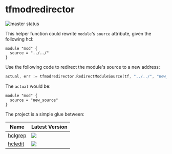 # tfmodredirector

![master status](https://img.shields.io/github/workflow/status/lonegunmanb/tfmodredirector/Main-Branch-Push)

This helper function could rewrite `module`'s `source` attribute, given the following hcl:

```hcl
module "mod" {
  source = "../../"
}
```

Use the following code to redirect the module's source to a new address:

```go
actual, err := tfmodredirector.RedirectModuleSource(tf, "../../", "new_source")
```

The `actual` would be:

```hcl
module "mod" {
  source = "new_source"
}
```

The project is a simple glue between:

| Name                                             | Latest Version                                              |
|--------------------------------------------------|-------------------------------------------------------------|
| [hclgrep](https://github.com/magodo/hclgrep)     | ![](https://img.shields.io/github/v/tag/magodo/hclgrep)     |
| [hcledit](https://github.com/minamijoyo/hcledit) | ![](https://img.shields.io/github/v/tag/minamijoyo/hcledit) |
